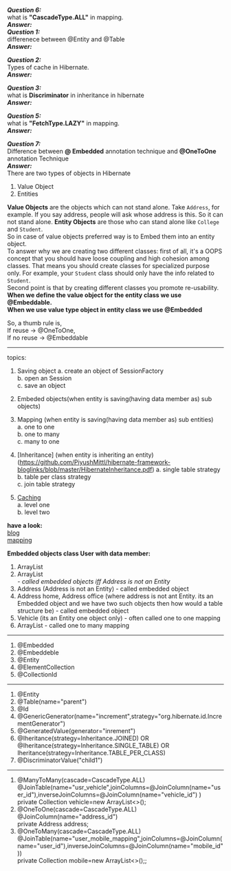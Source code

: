 
***Question 6:***   
what is **"CascadeType.ALL"** in mapping.  
***Answer:***   
***Question 1:***  
differenece between @Entity and @Table  
***Answer:***  

***Question 2:***   
Types of cache in Hibernate.  
***Answer:***   

***Question 3:***   
what is **Discriminator** in inheritance in hibernate  
***Answer:***   

***Question 5:***   
what is **"FetchType.LAZY"** in mapping.  
***Answer:***   

***Question 7:***   
Difference between **@ Embedded** annotation technique and **@OneToOne** annotation Technique  
***Answer:***   
There are two types of objects in Hibernate  
1. Value Object  
2. Entities  
  
**Value Objects** are the objects which can not stand alone. Take `Address`, for example. If you say address, people will ask whose address is this. So it can not stand alone.
**Entity Objects** are those who can stand alone like `College` and `Student`.   
So in case of value objects preferred way is to Embed them into an entity object.   
To answer why we are creating two different classes: first of all, it's a OOPS concept that you should have loose coupling and high cohesion among classes. That means you should create classes for specialized purpose only. For example, your `Student` class should only have the info related to `Student`.  
Second point is that by creating different classes you promote re-usability.  
**When we define the value object for the entity class we use @Embeddable.**  
**When we use value type object in entity class we use @Embedded**  

So, a thumb rule is,   
If reuse -> @OneToOne,  
If no reuse -> @Embeddable  

-----------------------
topics:  
1. Saving object
    a. create an object of SessionFactory   
    b. open an Session  
    c. save an object  
    
1. Embeded objects(when entity is saving(having data member as) sub objects)    
2. Mapping (when entity is saving(having data member as) sub entities)   
    a. one to one  
    b. one to many  
    c. many to one  
3. [Inheritance] (when entity is inheriting an entity)(https://github.com/PiyushMittl/hibernate-framework-bloglinks/blob/master/HibernateInheritance.pdf)
    a. single table strategy  
    b. table per class strategy  
    c. join table strategy  
4. [Caching](https://github.com/PiyushMittl/hibernate-framework-bloglinks/blob/master/Caching.pdf)  
    a. level one  
    b. level two  
    
    
    
    
**have a look:**  
[blog](https://github.com/PiyushMittl/hibernate-framework-bloglinks)    
[mapping](https://dzone.com/articles/hibernate-mapping)  

**Embedded objects class User with data member:**
1. ArrayList<String>  
2. ArrayList<Address> - called embedded objects iff Address is not an Entity  
3. Address (Address is not an Entity) - called embedded object  
4. Address home, Address office (where address is not ant Entity. its an Embedded object and we have two such objects then how would a table structure be) - called embedded object  
5. Vehicle (its an Entity one object only) - often called one to one mapping  
6. ArrayList<Vehicle> - called one to many mapping  

----
1. @Embedded  
2. @Embeddeble  
3. @Entity  
4. @ElementCollection  
5. @CollectionId  
----  
1. @Entity  
2. @Table(name="parent")   
3. @Id  
4. @GenericGenerator(name="increment",strategy="org.hibernate.id.IncrementGenerator")  
5. @GeneratedValue(generator="inrement")  
4. @Iheritance(strategy=Inheritance.JOINED) OR @Iheritance(strategy=Inheritance.SINGLE_TABLE) OR Iheritance(strategy=Inheritance.TABLE_PER_CLASS)  
6. @DiscriminatorValue("child1")
----
1. @ManyToMany(cascade=CascadeType.ALL)  
   @JoinTable(name="usr_vehicle",joinColumns=@JoinColumn(name="user_id"),inverseJoinColumns=@JoinColumn(name="vehicle_id") )  
   private Collection<Vehicle> vehicle=new ArrayList<>();  
2. @OneToOne(cascade=CascadeType.ALL)  
   @JoinColumn(name="address_id")  
   private Address address;  
3. @OneToMany(cascade=CascadeType.ALL)  
   @JoinTable(name="user_mobile_mapping",joinColumns=@JoinColumn(name="user_id"),inverseJoinColumns=@JoinColumn(name="mobile_id"))  
   private Collection<Mobile> mobile=new ArrayList<>();;  

